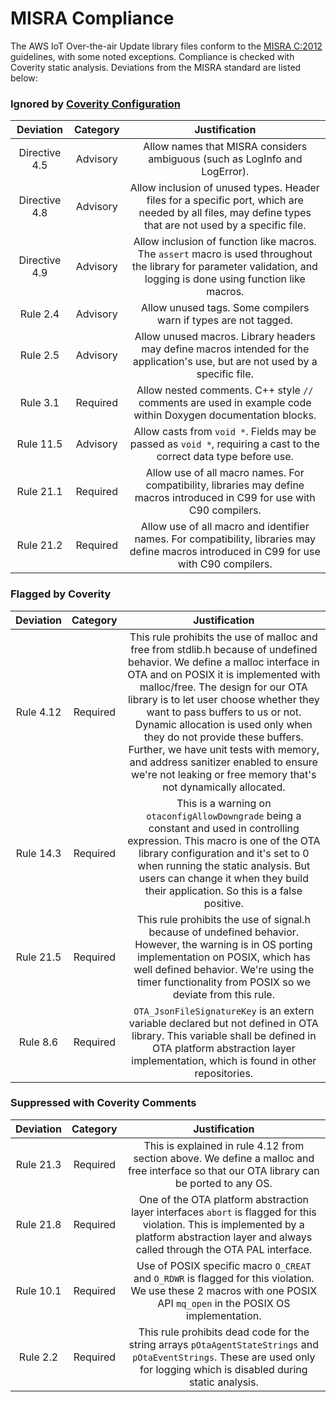 # MISRA Compliance

The AWS IoT Over-the-air Update library files conform to the [MISRA C:2012](https://www.misra.org.uk/MISRAHome/MISRAC2012/tabid/196/Default.aspx)
guidelines, with some noted exceptions. Compliance is checked with Coverity static analysis.
Deviations from the MISRA standard are listed below:

### Ignored by [Coverity Configuration](tools/coverity/misra.config)
| Deviation | Category | Justification |
| :-: | :-: | :-: |
| Directive 4.5 | Advisory | Allow names that MISRA considers ambiguous (such as LogInfo and LogError). |
| Directive 4.8 | Advisory | Allow inclusion of unused types. Header files for a specific port, which are needed by all files, may define types that are not used by a specific file. |
| Directive 4.9 | Advisory | Allow inclusion of function like macros. The `assert` macro is used throughout the library for parameter validation, and logging is done using function like macros. |
| Rule 2.4 | Advisory | Allow unused tags. Some compilers warn if types are not tagged. |
| Rule 2.5 | Advisory | Allow unused macros. Library headers may define macros intended for the application's use, but are not used by a specific file. |
| Rule 3.1 | Required | Allow nested comments. C++ style `//` comments are used in example code within Doxygen documentation blocks. |
| Rule 11.5 | Advisory | Allow casts from `void *`. Fields may be passed as `void *`, requiring a cast to the correct data type before use. |
| Rule 21.1 | Required | Allow use of all macro names. For compatibility, libraries may define macros introduced in C99 for use with C90 compilers. |
| Rule 21.2 | Required | Allow use of all macro and identifier names. For compatibility, libraries may define macros introduced in C99 for use with C90 compilers. |

### Flagged by Coverity
| Deviation | Category | Justification |
| :-: | :-: | :-: |
| Rule 4.12 | Required | This rule prohibits the use of malloc and free from stdlib.h because of undefined behavior. We define a malloc interface in OTA and on POSIX it is implemented with malloc/free. The design for our OTA library is to let user choose whether they want to pass buffers to us or not. Dynamic allocation is used only when they do not provide these buffers. Further, we have unit tests with memory, and address sanitizer enabled to ensure we're not leaking or free memory that's not dynamically allocated. |
| Rule 14.3 | Required | This is a warning on `otaconfigAllowDowngrade` being a constant and used in controlling expression. This macro is one of the OTA library configuration and it's set to 0 when running the static analysis. But users can change it when they build their application. So this is a false positive. |
| Rule 21.5 | Required | This rule prohibits the use of signal.h because of undefined behavior. However, the warning is in OS porting implementation on POSIX, which has well defined behavior. We're using the timer functionality from POSIX so we deviate from this rule. |
| Rule 8.6  | Required | `OTA_JsonFileSignatureKey` is an extern variable declared but not defined in OTA library. This variable shall be defined in OTA platform abstraction layer implementation, which is found in other repositories. |

### Suppressed with Coverity Comments
| Deviation | Category | Justification |
| :-: | :-: | :-: |
| Rule 21.3 | Required | This is explained in rule 4.12 from section above. We define a malloc and free interface so that our OTA library can be ported to any OS. |
| Rule 21.8 | Required | One of the OTA platform abstraction layer interfaces `abort` is flagged for this violation. This is implemented by a platform abstraction layer and always called through the OTA PAL interface. |
| Rule 10.1 | Required | Use of POSIX specific macro `O_CREAT` and `O_RDWR` is flagged for this violation. We use these 2 macros with one POSIX API `mq_open` in the POSIX OS implementation. |
| Rule 2.2 | Required | This rule prohibits dead code for the string arrays `pOtaAgentStateStrings` and `pOtaEventStrings`. These are used only for logging which is disabled during static analysis. |